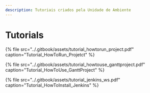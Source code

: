 ```yaml
---
description: Tutoriais criados pela Unidade de Ambiente
---
```


# Tutorials

{% file src="../.gitbook/assets/tutorial\_howtorun\_project.pdf" caption="Tutorial\_HowToRun\_Projetct" %}

{% file src="../.gitbook/assets/tutorial\_howtouse\_ganttproject.pdf" caption="Tutorial\_HowToUse\_GanttProject" %}

{% file src="../.gitbook/assets/tutorial\_jenkins\_ws.pdf" caption="Tutorial\_HowToInstall\_Jenkins" %}

